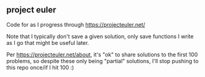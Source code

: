 ## project euler

Code for as I progress through https://projecteuler.net/

Note that I typically don't save a given solution, only save functions I write as I go that might be useful later.

Per https://projecteuler.net/about, it's "ok" to share solutions to the first 100 problems, so despite these only being "partial" solutions, I'll stop pushing to this repo once/if I hit 100 :)
